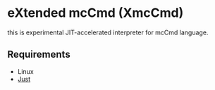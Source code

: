 # eXtended mcCmd (XmcCmd)

this is experimental JIT-accelerated interpreter for mcCmd language.

## Requirements

- Linux
- [Just](https://github.com/casey/just)
